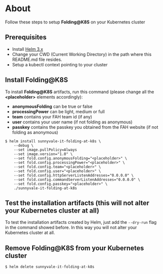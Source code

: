 # About 

Follow these steps to setup **Folding@K8S** on your Kubernetes cluster

## Prerequisites

- Install [Helm 3.x](https://helm.sh)
- Change your CWD (Current Working Directory) in the path where this README.md file resides.
- Setup a kubectl context pointing to your cluster

## Install Folding@K8S

To install **Folding@K8S** artifacts, run this command (please change all the **\<placeholder\>** elements accordingly):


- **anonymousFolding** can be true or false
- **processingPower** can be light, medium or full
- **team** contains your FAH team id (if any)
- **user** contains your user name (if not folding as anonymous)
- **passkey** contains the passkey you obtained from the FAH website (if not folding as anonymous)


```console
$ helm install sunnyvale-it-folding-at-k8s \
    --debug \
    --set image.pullPolicy=Always
    --set image.version="1.0" \
    --set fold.config.anonymousFolding="<placeholder>" \
    --set fold.config.processingPower="<placeholder>" \
    --set fold.config.team="<placeholder>" \
    --set fold.config.user="<placeholder>" \
    --set fold.config.httpServerListenAddresses="0.0.0.0" \
    --set fold.config.commandServerListenAddresses="0.0.0.0" \
    --set fold.config.passkey="<placeholder>" \
    ./sunnyvale-it-folding-at-k8s
```

## Test the installation artifacts (this will not alter your Kubernetes cluster at all)

To test the installation artifacts created by Helm, just add the `--dry-run` flag in the command showed before. In this way you will not alter your Kubernetes cluster at all.

## Remove Folding@K8S from your Kubernetes cluster

```console
$ helm delete sunnyvale-it-folding-at-k8s
```
